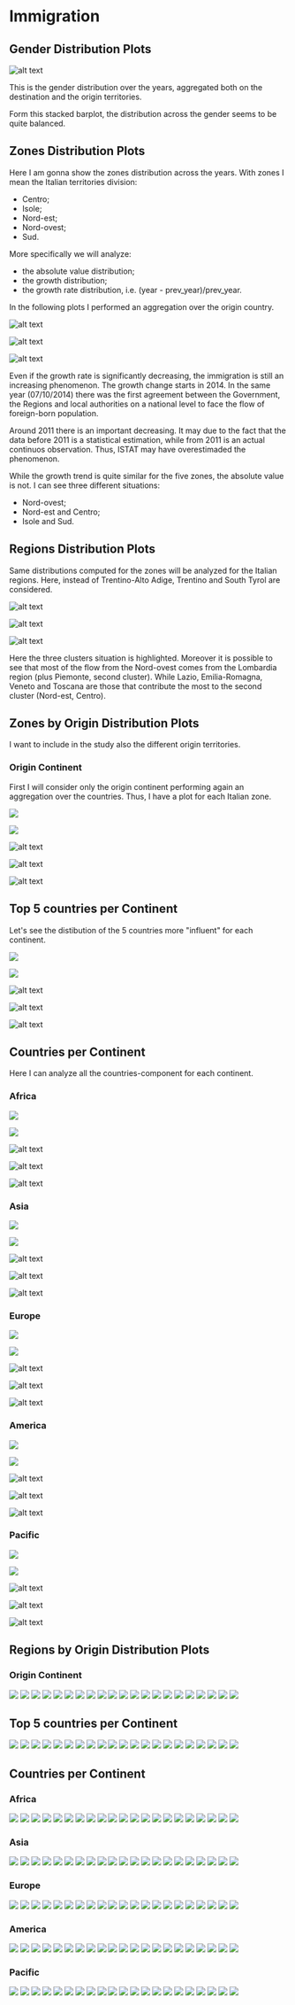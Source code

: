# Immigration

## Gender Distribution Plots
![alt text](https://github.com/SaraR-1/Immigration/blob/master/Plots/gender_distribution.png)

This is the gender distribution over the years, aggregated both on the destination and the origin territories.

Form this stacked barplot, the distribution across the gender seems to be quite balanced.

## Zones Distribution Plots
Here I am gonna show the zones distribution across the years. With zones I mean the Italian territories division:
- Centro;
- Isole;
- Nord-est;
- Nord-ovest;
- Sud.

More specifically we will analyze:
- the absolute value distribution;
- the growth distribution;
- the growth rate distribution, i.e. (year - prev_year)/prev_year.

In the following plots I performed an aggregation over the origin country.

![alt text](https://github.com/SaraR-1/Immigration/blob/master/Plots/zone.png)

![alt text](https://github.com/SaraR-1/Immigration/blob/master/Plots/zone_abs_growth.png)

![alt text](https://github.com/SaraR-1/Immigration/blob/master/Plots/zone_prev_growth.png)

Even if the growth rate is significantly decreasing, the immigration is still an increasing phenomenon. The growth change starts in 2014. In the same year (07/10/2014) there was the first agreement between the Government, the Regions and local authorities on a national level to face the flow of foreign-born population.

Around 2011 there is an important decreasing. It may due to the fact that the data before 2011 is a statistical estimation, while from 2011 is an actual continuos observation. Thus, ISTAT may have overestimaded the phenomenon.

While the growth trend is quite similar for the five zones, the absolute value is not. I can see three different situations:
- Nord-ovest;
- Nord-est and Centro;
- Isole and Sud.

## Regions Distribution Plots
Same distributions computed for the zones will be analyzed for the Italian regions. Here, instead of Trentino-Alto Adige, Trentino and South Tyrol are considered.

![alt text](https://github.com/SaraR-1/Immigration/blob/master/Plots/region_abs.png)

![alt text](https://github.com/SaraR-1/Immigration/blob/master/Plots/region_abs_growth.png)

![alt text](https://github.com/SaraR-1/Immigration/blob/master/Plots/region_prev_growth.png)

Here the three clusters situation is highlighted. Moreover it is possible to see that most of the flow from the Nord-ovest comes from the Lombardia region (plus Piemonte, second cluster). While Lazio, Emilia-Romagna, Veneto and Toscana are those that contribute the most to the second cluster (Nord-est, Centro).

## Zones by Origin Distribution Plots
I want to include in the study also the different origin territories. 

### Origin Continent
First I will consider only the origin continent performing again an aggregation over the countries. Thus, I have a plot for each Italian zone.

![](https://github.com/SaraR-1/Immigration/blob/master/Plots/continent_distr_Centro.png) 

![](https://github.com/SaraR-1/Immigration/blob/master/Plots/continent_distr_Isole.png)

![alt text](https://github.com/SaraR-1/Immigration/blob/master/Plots/continent_distr_Nord-est.png)

![alt text](https://github.com/SaraR-1/Immigration/blob/master/Plots/continent_distr_Nord-ovest.png)

![alt text](https://github.com/SaraR-1/Immigration/blob/master/Plots/continent_distr_Sud.png)

## Top 5 countries per Continent
Let's see the distibution of the 5 countries more "influent" for each continent.

![](https://github.com/SaraR-1/Immigration/blob/master/Plots/zone_top5_countrie_cont_Centro.png) 

![](https://github.com/SaraR-1/Immigration/blob/master/Plots/zone_top5_countrie_cont_Isole.png)

![alt text](https://github.com/SaraR-1/Immigration/blob/master/Plots/zone_top5_countrie_cont_Nord-est.png)

![alt text](https://github.com/SaraR-1/Immigration/blob/master/Plots/zone_top5_countrie_cont_Nord-ovest.png)

![alt text](https://github.com/SaraR-1/Immigration/blob/master/Plots/zone_top5_countrie_cont_Sud.png)

## Countries per Continent
Here I can analyze all the countries-component for each continent.

### Africa
![](https://github.com/SaraR-1/Immigration/blob/master/Plots/py_zone_Africa_countries_Centro.png) 

![](https://github.com/SaraR-1/Immigration/blob/master/Plots/py_zone_Africa_countries_Isole.png)

![alt text](https://github.com/SaraR-1/Immigration/blob/master/Plots/py_zone_Africa_countries_Nord-est.png)

![alt text](https://github.com/SaraR-1/Immigration/blob/master/Plots/py_zone_Africa_countries_Nord-ovest.png)

![alt text](https://github.com/SaraR-1/Immigration/blob/master/Plots/py_zone_Africa_countries_Sud.png)

### Asia
![](https://github.com/SaraR-1/Immigration/blob/master/Plots/py_zone_Asia_countries_Centro.png) 

![](https://github.com/SaraR-1/Immigration/blob/master/Plots/py_zone_Asia_countries_Isole.png)

![alt text](https://github.com/SaraR-1/Immigration/blob/master/Plots/py_zone_Asia_countries_Nord-est.png)

![alt text](https://github.com/SaraR-1/Immigration/blob/master/Plots/py_zone_Asia_countries_Nord-ovest.png)

![alt text](https://github.com/SaraR-1/Immigration/blob/master/Plots/py_zone_Asia_countries_Sud.png)

### Europe
![](https://github.com/SaraR-1/Immigration/blob/master/Plots/py_zone_Europe_countries_Centro.png) 

![](https://github.com/SaraR-1/Immigration/blob/master/Plots/py_zone_Europe_countries_Isole.png)

![alt text](https://github.com/SaraR-1/Immigration/blob/master/Plots/py_zone_Europe_countries_Nord-est.png)

![alt text](https://github.com/SaraR-1/Immigration/blob/master/Plots/py_zone_Europe_countries_Nord-ovest.png)

![alt text](https://github.com/SaraR-1/Immigration/blob/master/Plots/py_zone_Europe_countries_Sud.png)

### America
![](https://github.com/SaraR-1/Immigration/blob/master/Plots/py_zone_America_countries_Centro.png) 

![](https://github.com/SaraR-1/Immigration/blob/master/Plots/py_zone_America_countries_Isole.png)

![alt text](https://github.com/SaraR-1/Immigration/blob/master/Plots/py_zone_America_countries_Nord-est.png)

![alt text](https://github.com/SaraR-1/Immigration/blob/master/Plots/py_zone_America_countries_Nord-ovest.png)

![alt text](https://github.com/SaraR-1/Immigration/blob/master/Plots/py_zone_America_countries_Sud.png)

### Pacific
![](https://github.com/SaraR-1/Immigration/blob/master/Plots/py_zone_Pacific_countries_Centro.png) 

![](https://github.com/SaraR-1/Immigration/blob/master/Plots/py_zone_Pacific_countries_Isole.png)

![alt text](https://github.com/SaraR-1/Immigration/blob/master/Plots/py_zone_Pacific_countries_Nord-est.png)

![alt text](https://github.com/SaraR-1/Immigration/blob/master/Plots/py_zone_Pacific_countries_Nord-ovest.png)

![alt text](https://github.com/SaraR-1/Immigration/blob/master/Plots/py_zone_Pacific_countries_Sud.png)

## Regions by Origin Distribution Plots

### Origin Continent
![](https://github.com/SaraR-1/Immigration/blob/master/Plots/continent_distr_Abruzzo.png)
![](https://github.com/SaraR-1/Immigration/blob/master/Plots/continent_distr_Basilicata.png)
![](https://github.com/SaraR-1/Immigration/blob/master/Plots/continent_distr_Calabria.png)
![](https://github.com/SaraR-1/Immigration/blob/master/Plots/continent_distr_Campania.png)
![](https://github.com/SaraR-1/Immigration/blob/master/Plots/continent_distr_Emilia-Romagna.png)
![](https://github.com/SaraR-1/Immigration/blob/master/Plots/continent_distr_Friuli-VeneziaGiulia.png)
![](https://github.com/SaraR-1/Immigration/blob/master/Plots/continent_distr_Lazio.png)
![](https://github.com/SaraR-1/Immigration/blob/master/Plots/continent_distr_Liguria.png)
![](https://github.com/SaraR-1/Immigration/blob/master/Plots/continent_distr_Lombardia.png)
![](https://github.com/SaraR-1/Immigration/blob/master/Plots/continent_distr_Marche.png)
![](https://github.com/SaraR-1/Immigration/blob/master/Plots/continent_distr_Molise.png)
![](https://github.com/SaraR-1/Immigration/blob/master/Plots/continent_distr_Piemonte.png)
![](https://github.com/SaraR-1/Immigration/blob/master/Plots/continent_distr_ProvinciaAutonomadiBolzano.png)
![](https://github.com/SaraR-1/Immigration/blob/master/Plots/continent_distr_ProvinciaAutonomadiTrento.png)
![](https://github.com/SaraR-1/Immigration/blob/master/Plots/continent_distr_Puglia.png)
![](https://github.com/SaraR-1/Immigration/blob/master/Plots/continent_distr_Sardegna.png)
![](https://github.com/SaraR-1/Immigration/blob/master/Plots/continent_distr_Sicilia.png)
![](https://github.com/SaraR-1/Immigration/blob/master/Plots/continent_distr_Toscana.png)
![](https://github.com/SaraR-1/Immigration/blob/master/Plots/continent_distr_Umbria.png)
![](https://github.com/SaraR-1/Immigration/blob/master/Plots/continent_distr_Valled'Aosta.png)
![](https://github.com/SaraR-1/Immigration/blob/master/Plots/continent_distr_Veneto.png)

## Top 5 countries per Continent
![](https://github.com/SaraR-1/Immigration/blob/master/Plots/region_top5_countrie_cont_Abruzzo.png)
![](https://github.com/SaraR-1/Immigration/blob/master/Plots/region_top5_countrie_cont_Basilicata.png)
![](https://github.com/SaraR-1/Immigration/blob/master/Plots/region_top5_countrie_cont_Calabria.png)
![](https://github.com/SaraR-1/Immigration/blob/master/Plots/region_top5_countrie_cont_Campania.png)
![](https://github.com/SaraR-1/Immigration/blob/master/Plots/region_top5_countrie_cont_Emilia-Romagna.png)
![](https://github.com/SaraR-1/Immigration/blob/master/Plots/region_top5_countrie_cont_Friuli-VeneziaGiulia.png)
![](https://github.com/SaraR-1/Immigration/blob/master/Plots/region_top5_countrie_cont_Lazio.png)
![](https://github.com/SaraR-1/Immigration/blob/master/Plots/region_top5_countrie_cont_Liguria.png)
![](https://github.com/SaraR-1/Immigration/blob/master/Plots/region_top5_countrie_cont_Lombardia.png)
![](https://github.com/SaraR-1/Immigration/blob/master/Plots/region_top5_countrie_cont_Marche.png)
![](https://github.com/SaraR-1/Immigration/blob/master/Plots/region_top5_countrie_cont_Molise.png)
![](https://github.com/SaraR-1/Immigration/blob/master/Plots/region_top5_countrie_cont_Piemonte.png)
![](https://github.com/SaraR-1/Immigration/blob/master/Plots/region_top5_countrie_cont_ProvinciaAutonomadiBolzano.png)
![](https://github.com/SaraR-1/Immigration/blob/master/Plots/region_top5_countrie_cont_ProvinciaAutonomadiTrento.png)
![](https://github.com/SaraR-1/Immigration/blob/master/Plots/region_top5_countrie_cont_Puglia.png)
![](https://github.com/SaraR-1/Immigration/blob/master/Plots/region_top5_countrie_cont_Sardegna.png)
![](https://github.com/SaraR-1/Immigration/blob/master/Plots/region_top5_countrie_cont_Sicilia.png)
![](https://github.com/SaraR-1/Immigration/blob/master/Plots/region_top5_countrie_cont_Toscana.png)
![](https://github.com/SaraR-1/Immigration/blob/master/Plots/region_top5_countrie_cont_Umbria.png)
![](https://github.com/SaraR-1/Immigration/blob/master/Plots/region_top5_countrie_cont_Valled'Aosta.png)
![](https://github.com/SaraR-1/Immigration/blob/master/Plots/region_top5_countrie_cont_Veneto.png)


## Countries per Continent

### Africa
![](https://github.com/SaraR-1/Immigration/blob/master/Plots/py_region_Africa_countries_Abruzzo.png)
![](https://github.com/SaraR-1/Immigration/blob/master/Plots/py_region_Africa_countries_Basilicata.png)
![](https://github.com/SaraR-1/Immigration/blob/master/Plots/py_region_Africa_countries_Calabria.png)
![](https://github.com/SaraR-1/Immigration/blob/master/Plots/py_region_Africa_countries_Campania.png)
![](https://github.com/SaraR-1/Immigration/blob/master/Plots/py_region_Africa_countries_Emilia-Romagna.png)
![](https://github.com/SaraR-1/Immigration/blob/master/Plots/py_region_Africa_countries_Friuli-VeneziaGiulia.png)
![](https://github.com/SaraR-1/Immigration/blob/master/Plots/py_region_Africa_countries_Lazio.png)
![](https://github.com/SaraR-1/Immigration/blob/master/Plots/py_region_Africa_countries_Liguria.png)
![](https://github.com/SaraR-1/Immigration/blob/master/Plots/py_region_Africa_countries_Lombardia.png)
![](https://github.com/SaraR-1/Immigration/blob/master/Plots/py_region_Africa_countries_Marche.png)
![](https://github.com/SaraR-1/Immigration/blob/master/Plots/py_region_Africa_countries_Molise.png)
![](https://github.com/SaraR-1/Immigration/blob/master/Plots/py_region_Africa_countries_Piemonte.png)
![](https://github.com/SaraR-1/Immigration/blob/master/Plots/py_region_Africa_countries_ProvinciaAutonomadiBolzano.png)
![](https://github.com/SaraR-1/Immigration/blob/master/Plots/py_region_Africa_countries_ProvinciaAutonomadiTrento.png)
![](https://github.com/SaraR-1/Immigration/blob/master/Plots/py_region_Africa_countries_Puglia.png)
![](https://github.com/SaraR-1/Immigration/blob/master/Plots/py_region_Africa_countries_Sardegna.png)
![](https://github.com/SaraR-1/Immigration/blob/master/Plots/py_region_Africa_countries_Sicilia.png)
![](https://github.com/SaraR-1/Immigration/blob/master/Plots/py_region_Africa_countries_Toscana.png)
![](https://github.com/SaraR-1/Immigration/blob/master/Plots/py_region_Africa_countries_Umbria.png)
![](https://github.com/SaraR-1/Immigration/blob/master/Plots/py_region_Africa_countries_Valled'Aosta.png)
![](https://github.com/SaraR-1/Immigration/blob/master/Plots/py_region_Africa_countries_Veneto.png)

### Asia
![](https://github.com/SaraR-1/Immigration/blob/master/Plots/py_region_Asia_countries_Abruzzo.png)
![](https://github.com/SaraR-1/Immigration/blob/master/Plots/py_region_Asia_countries_Basilicata.png)
![](https://github.com/SaraR-1/Immigration/blob/master/Plots/py_region_Asia_countries_Calabria.png)
![](https://github.com/SaraR-1/Immigration/blob/master/Plots/py_region_Asia_countries_Campania.png)
![](https://github.com/SaraR-1/Immigration/blob/master/Plots/py_region_Asia_countries_Emilia-Romagna.png)
![](https://github.com/SaraR-1/Immigration/blob/master/Plots/py_region_Asia_countries_Friuli-VeneziaGiulia.png)
![](https://github.com/SaraR-1/Immigration/blob/master/Plots/py_region_Asia_countries_Lazio.png)
![](https://github.com/SaraR-1/Immigration/blob/master/Plots/py_region_Asia_countries_Liguria.png)
![](https://github.com/SaraR-1/Immigration/blob/master/Plots/py_region_Asia_countries_Lombardia.png)
![](https://github.com/SaraR-1/Immigration/blob/master/Plots/py_region_Asia_countries_Marche.png)
![](https://github.com/SaraR-1/Immigration/blob/master/Plots/py_region_Asia_countries_Molise.png)
![](https://github.com/SaraR-1/Immigration/blob/master/Plots/py_region_Asia_countries_Piemonte.png)
![](https://github.com/SaraR-1/Immigration/blob/master/Plots/py_region_Asia_countries_ProvinciaAutonomadiBolzano.png)
![](https://github.com/SaraR-1/Immigration/blob/master/Plots/py_region_Asia_countries_ProvinciaAutonomadiTrento.png)
![](https://github.com/SaraR-1/Immigration/blob/master/Plots/py_region_Asia_countries_Puglia.png)
![](https://github.com/SaraR-1/Immigration/blob/master/Plots/py_region_Asia_countries_Sardegna.png)
![](https://github.com/SaraR-1/Immigration/blob/master/Plots/py_region_Asia_countries_Sicilia.png)
![](https://github.com/SaraR-1/Immigration/blob/master/Plots/py_region_Asia_countries_Toscana.png)
![](https://github.com/SaraR-1/Immigration/blob/master/Plots/py_region_Asia_countries_Umbria.png)
![](https://github.com/SaraR-1/Immigration/blob/master/Plots/py_region_Asia_countries_Valled'Aosta.png)
![](https://github.com/SaraR-1/Immigration/blob/master/Plots/py_region_Asia_countries_Veneto.png)

### Europe
![](https://github.com/SaraR-1/Immigration/blob/master/Plots/py_region_Europe_countries_Abruzzo.png)
![](https://github.com/SaraR-1/Immigration/blob/master/Plots/py_region_Europe_countries_Basilicata.png)
![](https://github.com/SaraR-1/Immigration/blob/master/Plots/py_region_Europe_countries_Calabria.png)
![](https://github.com/SaraR-1/Immigration/blob/master/Plots/py_region_Europe_countries_Campania.png)
![](https://github.com/SaraR-1/Immigration/blob/master/Plots/py_region_Europe_countries_Emilia-Romagna.png)
![](https://github.com/SaraR-1/Immigration/blob/master/Plots/py_region_Europe_countries_Friuli-VeneziaGiulia.png)
![](https://github.com/SaraR-1/Immigration/blob/master/Plots/py_region_Europe_countries_Lazio.png)
![](https://github.com/SaraR-1/Immigration/blob/master/Plots/py_region_Europe_countries_Liguria.png)
![](https://github.com/SaraR-1/Immigration/blob/master/Plots/py_region_Europe_countries_Lombardia.png)
![](https://github.com/SaraR-1/Immigration/blob/master/Plots/py_region_Europe_countries_Marche.png)
![](https://github.com/SaraR-1/Immigration/blob/master/Plots/py_region_Europe_countries_Molise.png)
![](https://github.com/SaraR-1/Immigration/blob/master/Plots/py_region_Europe_countries_Piemonte.png)
![](https://github.com/SaraR-1/Immigration/blob/master/Plots/py_region_Europe_countries_ProvinciaAutonomadiBolzano.png)
![](https://github.com/SaraR-1/Immigration/blob/master/Plots/py_region_Europe_countries_ProvinciaAutonomadiTrento.png)
![](https://github.com/SaraR-1/Immigration/blob/master/Plots/py_region_Europe_countries_Puglia.png)
![](https://github.com/SaraR-1/Immigration/blob/master/Plots/py_region_Europe_countries_Sardegna.png)
![](https://github.com/SaraR-1/Immigration/blob/master/Plots/py_region_Europe_countries_Sicilia.png)
![](https://github.com/SaraR-1/Immigration/blob/master/Plots/py_region_Europe_countries_Toscana.png)
![](https://github.com/SaraR-1/Immigration/blob/master/Plots/py_region_Europe_countries_Umbria.png)
![](https://github.com/SaraR-1/Immigration/blob/master/Plots/py_region_Europe_countries_Valled'Aosta.png)
![](https://github.com/SaraR-1/Immigration/blob/master/Plots/py_region_Europe_countries_Veneto.png)

### America
![](https://github.com/SaraR-1/Immigration/blob/master/Plots/py_region_America_countries_Abruzzo.png)
![](https://github.com/SaraR-1/Immigration/blob/master/Plots/py_region_America_countries_Basilicata.png)
![](https://github.com/SaraR-1/Immigration/blob/master/Plots/py_region_America_countries_Calabria.png)
![](https://github.com/SaraR-1/Immigration/blob/master/Plots/py_region_America_countries_Campania.png)
![](https://github.com/SaraR-1/Immigration/blob/master/Plots/py_region_America_countries_Emilia-Romagna.png)
![](https://github.com/SaraR-1/Immigration/blob/master/Plots/py_region_America_countries_Friuli-VeneziaGiulia.png)
![](https://github.com/SaraR-1/Immigration/blob/master/Plots/py_region_America_countries_Lazio.png)
![](https://github.com/SaraR-1/Immigration/blob/master/Plots/py_region_America_countries_Liguria.png)
![](https://github.com/SaraR-1/Immigration/blob/master/Plots/py_region_America_countries_Lombardia.png)
![](https://github.com/SaraR-1/Immigration/blob/master/Plots/py_region_America_countries_Marche.png)
![](https://github.com/SaraR-1/Immigration/blob/master/Plots/py_region_America_countries_Molise.png)
![](https://github.com/SaraR-1/Immigration/blob/master/Plots/py_region_America_countries_Piemonte.png)
![](https://github.com/SaraR-1/Immigration/blob/master/Plots/py_region_America_countries_ProvinciaAutonomadiBolzano.png)
![](https://github.com/SaraR-1/Immigration/blob/master/Plots/py_region_America_countries_ProvinciaAutonomadiTrento.png)
![](https://github.com/SaraR-1/Immigration/blob/master/Plots/py_region_America_countries_Puglia.png)
![](https://github.com/SaraR-1/Immigration/blob/master/Plots/py_region_America_countries_Sardegna.png)
![](https://github.com/SaraR-1/Immigration/blob/master/Plots/py_region_America_countries_Sicilia.png)
![](https://github.com/SaraR-1/Immigration/blob/master/Plots/py_region_America_countries_Toscana.png)
![](https://github.com/SaraR-1/Immigration/blob/master/Plots/py_region_America_countries_Umbria.png)
![](https://github.com/SaraR-1/Immigration/blob/master/Plots/py_region_America_countries_Valled'Aosta.png)
![](https://github.com/SaraR-1/Immigration/blob/master/Plots/py_region_America_countries_Veneto.png)

### Pacific
![](https://github.com/SaraR-1/Immigration/blob/master/Plots/py_region_Pacific_countries_Abruzzo.png)
![](https://github.com/SaraR-1/Immigration/blob/master/Plots/py_region_Pacific_countries_Basilicata.png)
![](https://github.com/SaraR-1/Immigration/blob/master/Plots/py_region_Pacific_countries_Calabria.png)
![](https://github.com/SaraR-1/Immigration/blob/master/Plots/py_region_Pacific_countries_Campania.png)
![](https://github.com/SaraR-1/Immigration/blob/master/Plots/py_region_Pacific_countries_Emilia-Romagna.png)
![](https://github.com/SaraR-1/Immigration/blob/master/Plots/py_region_Pacific_countries_Friuli-VeneziaGiulia.png)
![](https://github.com/SaraR-1/Immigration/blob/master/Plots/py_region_Pacific_countries_Lazio.png)
![](https://github.com/SaraR-1/Immigration/blob/master/Plots/py_region_Pacific_countries_Liguria.png)
![](https://github.com/SaraR-1/Immigration/blob/master/Plots/py_region_Pacific_countries_Lombardia.png)
![](https://github.com/SaraR-1/Immigration/blob/master/Plots/py_region_Pacific_countries_Marche.png)
![](https://github.com/SaraR-1/Immigration/blob/master/Plots/py_region_Pacific_countries_Molise.png)
![](https://github.com/SaraR-1/Immigration/blob/master/Plots/py_region_Pacific_countries_Piemonte.png)
![](https://github.com/SaraR-1/Immigration/blob/master/Plots/py_region_Pacific_countries_ProvinciaAutonomadiBolzano.png)
![](https://github.com/SaraR-1/Immigration/blob/master/Plots/py_region_Pacific_countries_ProvinciaAutonomadiTrento.png)
![](https://github.com/SaraR-1/Immigration/blob/master/Plots/py_region_Pacific_countries_Puglia.png)
![](https://github.com/SaraR-1/Immigration/blob/master/Plots/py_region_Pacific_countries_Sardegna.png)
![](https://github.com/SaraR-1/Immigration/blob/master/Plots/py_region_Pacific_countries_Sicilia.png)
![](https://github.com/SaraR-1/Immigration/blob/master/Plots/py_region_Pacific_countries_Toscana.png)
![](https://github.com/SaraR-1/Immigration/blob/master/Plots/py_region_Pacific_countries_Umbria.png)
![](https://github.com/SaraR-1/Immigration/blob/master/Plots/py_region_Pacific_countries_Valled'Aosta.png)
![](https://github.com/SaraR-1/Immigration/blob/master/Plots/py_region_Pacific_countries_Veneto.png)
